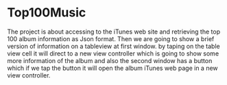 # Top100Music
The project is about accessing to the iTunes web site and retrieving the top 100 album information as Json format. Then we are going to show a brief version of information on a tableview at first window. by taping on the table view cell it will direct to a new view controller which is going to show some more information of the album and also the second window has a button which if we tap the button it will open the album iTunes web page in a new view controller.

